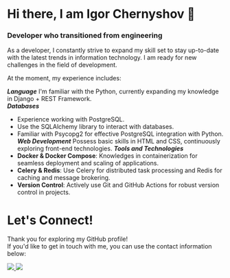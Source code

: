 # Hi there, I am Igor Chernyshov 👋

### Developer who transitioned from engineering

As a developer, I constantly strive to expand my skill set to stay up-to-date with the latest trends in information technology. I am ready for new challenges in the field of development.

At the moment, my experience includes:

***Language***
   I'm familiar with the Python, currently expanding my knowledge in Django + REST Framework.   
***Databases***   
- Experience working with PostgreSQL.
- Use the SQLAlchemy library to interact with databases.
- Familiar with Psycopg2 for effective PostgreSQL integration with Python.
***Web Development***
  Possess basic skills in HTML and CSS, continuously exploring front-end technologies.
***Tools and Technologies***   
- **Docker & Docker Compose**: Knowledges in containerization for seamless deployment and scaling of applications.
- **Celery & Redis**: Use Celery for distributed task processing and Redis for caching and message brokering.
- **Version Control**: Actively use Git and GitHub Actions for robust version control in projects. 

# Let's Connect! 
Thank you for exploring my GitHub profile!  
If you'd like to get in touch with me, you can use the contact information below:

<a href="https://t.me/Igareokay" >
<img src="https://img.shields.io/badge/Telegram-2CA5E0?style=for-the-badge&logo=telegram&logoColor=white"/>
</a>
<a href="mailto:igchern95@gmail.com" >
<img src="https://img.shields.io/badge/Gmail-D14836?style=for-the-badge&logo=gmail&logoColor=white"/>
</a>
